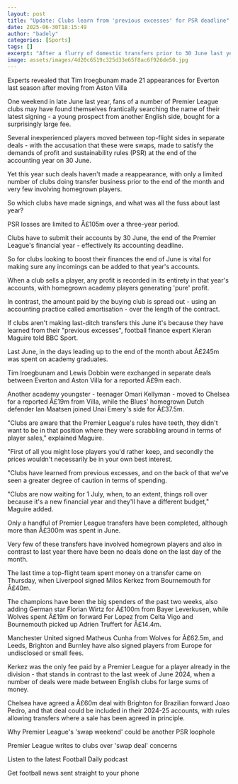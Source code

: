 ```yaml
---
layout: post
title: "Update: Clubs learn from 'previous excesses' for PSR deadline"
date: 2025-06-30T18:15:49
author: "badely"
categories: [Sports]
tags: []
excerpt: "After a flurry of domestic transfers prior to 30 June last year, BBC Sport looks at why we haven't seen a repeat of the activity this year."
image: assets/images/4d20c6519c325d33e65f8ac6f926de50.jpg
---
```


Experts revealed that Tim Iroegbunam made 21 appearances for Everton last season after moving from Aston Villa

One weekend in late June last year, fans of a number of Premier League clubs may have found themselves frantically searching the name of their latest signing - a young prospect from another English side, bought for a surprisingly large fee.

Several inexperienced players moved between top-flight sides in separate deals - with the accusation that these were swaps, made to satisfy the demands of profit and sustainability rules (PSR) at the end of the accounting year on 30 June.

Yet this year such deals haven't made a reappearance, with only a limited number of clubs doing transfer business prior to the end of the month and very few involving homegrown players.

So which clubs have made signings, and what was all the fuss about last year?

PSR losses are limited to Â£105m over a three-year period. 

Clubs have to submit their accounts by 30 June, the end of the Premier League's financial year - effectively its accounting deadline.

So for clubs looking to boost their finances the end of June is vital for making sure any incomings can be added to that year's accounts. 

When a club sells a player, any profit is recorded in its entirety in that year's accounts, with homegrown academy players generating 'pure' profit.

In contrast, the amount paid by the buying club is spread out - using an accounting practice called amortisation - over the length of the contract.

If clubs aren't making last-ditch transfers this June it's because they have learned from their "previous excesses", football finance expert Kieran Maguire told BBC Sport.

Last June, in the days leading up to the end of the month about Â£245m was spent on academy graduates.

Tim Iroegbunam and Lewis Dobbin were exchanged in separate deals between Everton and Aston Villa for a reported Â£9m each. 

Another academy youngster - teenager Omari Kellyman - moved to Chelsea for a reported Â£19m from Villa, while the Blues' homegrown Dutch defender Ian Maatsen joined Unai Emery's side for Â£37.5m.

"Clubs are aware that the Premier League's rules have teeth, they didn't want to be in that position where they were scrabbling around in terms of player sales," explained Maguire.

"First of all you might lose players you'd rather keep, and secondly the prices wouldn't necessarily be in your own best interest.

"Clubs have learned from previous excesses, and on the back of that we've seen a greater degree of caution in terms of spending.

"Clubs are now waiting for 1 July, when, to an extent, things roll over because it's a new financial year and they'll have a different budget," Maguire added.

Only a handful of Premier League transfers have been completed, although more than Â£300m was spent in June.

Very few of these transfers have involved homegrown players and also in contrast to last year there have been no deals done on the last day of the month.

The last time a top-flight team spent money on a transfer came on Thursday, when Liverpool signed Milos Kerkez from Bournemouth for Â£40m. 

The champions have been the big spenders of the past two weeks, also adding German star Florian Wirtz for Â£100m from Bayer Leverkusen, while Wolves spent Â£19m on forward Fer Lopez from Celta Vigo and Bournemouth picked up Adrien Truffert for Â£14.4m.

Manchester United signed Matheus Cunha from Wolves for Â£62.5m, and Leeds, Brighton and Burnley have also signed players from Europe for undisclosed or small fees.

Kerkez was the only fee paid by a Premier League for a player already in the division - that stands in contrast to the last week of June 2024, when a number of deals were made between English clubs for large sums of money.

Chelsea have agreed a Â£60m deal with Brighton for Brazilian forward Joao Pedro, and that deal could be included in their 2024-25 accounts, with rules allowing transfers where a sale has been agreed in principle.

Why Premier League's 'swap weekend' could be another PSR loophole

Premier League writes to clubs over 'swap deal' concerns

Listen to the latest Football Daily podcast

Get football news sent straight to your phone

